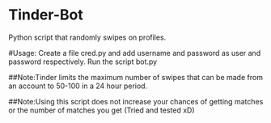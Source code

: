 # Tinder-Bot

Python script that randomly swipes on profiles. 

#Usage:
Create a file cred.py and add username and password as user and password respectively.
Run the script bot.py

##Note:Tinder limits the maximum number of swipes that can be made from an account to 50-100 in a 24 hour period.

##Note:Using this script does not increase your chances of getting matches or the number of matches you get (Tried and tested xD)
